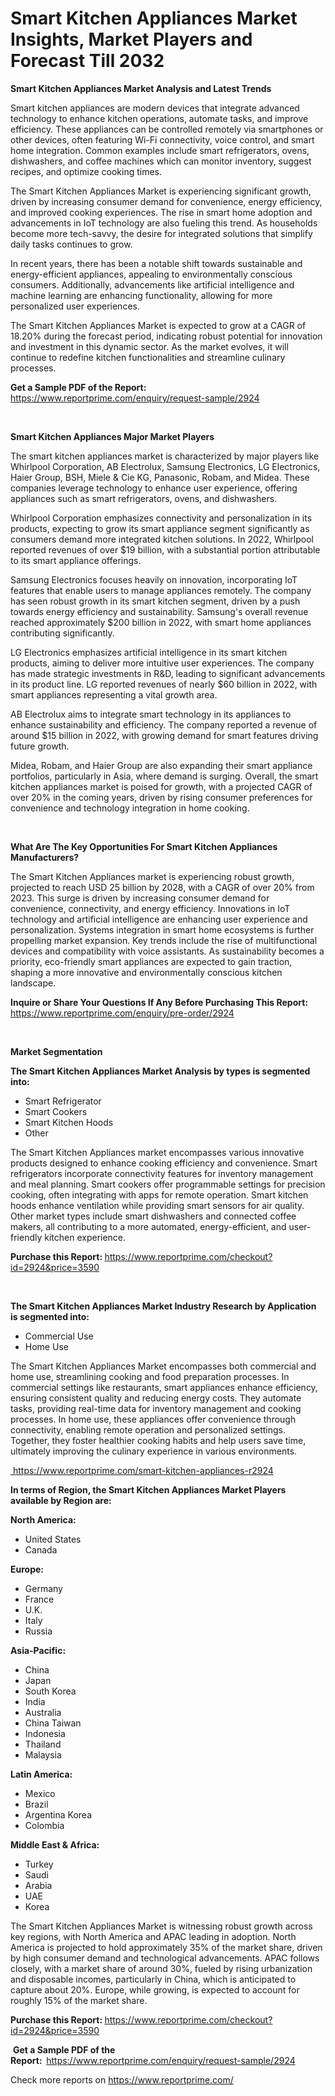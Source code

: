 <p><h1>Smart Kitchen Appliances Market Insights, Market Players and Forecast Till 2032</h1></p><p><strong>Smart Kitchen Appliances Market Analysis and Latest Trends</strong></p>
<p><p>Smart kitchen appliances are modern devices that integrate advanced technology to enhance kitchen operations, automate tasks, and improve efficiency. These appliances can be controlled remotely via smartphones or other devices, often featuring Wi-Fi connectivity, voice control, and smart home integration. Common examples include smart refrigerators, ovens, dishwashers, and coffee machines which can monitor inventory, suggest recipes, and optimize cooking times.</p><p>The Smart Kitchen Appliances Market is experiencing significant growth, driven by increasing consumer demand for convenience, energy efficiency, and improved cooking experiences. The rise in smart home adoption and advancements in IoT technology are also fueling this trend. As households become more tech-savvy, the desire for integrated solutions that simplify daily tasks continues to grow.</p><p>In recent years, there has been a notable shift towards sustainable and energy-efficient appliances, appealing to environmentally conscious consumers. Additionally, advancements like artificial intelligence and machine learning are enhancing functionality, allowing for more personalized user experiences.</p><p>The Smart Kitchen Appliances Market is expected to grow at a CAGR of 18.20% during the forecast period, indicating robust potential for innovation and investment in this dynamic sector. As the market evolves, it will continue to redefine kitchen functionalities and streamline culinary processes.</p></p>
<p><strong>Get a Sample PDF of the Report:&nbsp;</strong> <a href="https://www.reportprime.com/enquiry/request-sample/2924?utm_campaign=3568&utm_medium=2&utm_source=Github&utm_content=ia&utm_term=18032025&utm_id=smart-kitchen-appliances">https://www.reportprime.com/enquiry/request-sample/2924</a></p>
<p>&nbsp;</p>
<p><strong>Smart Kitchen Appliances Major Market Players</strong></p>
<p><p>The smart kitchen appliances market is characterized by major players like Whirlpool Corporation, AB Electrolux, Samsung Electronics, LG Electronics, Haier Group, BSH, Miele & Cie KG, Panasonic, Robam, and Midea. These companies leverage technology to enhance user experience, offering appliances such as smart refrigerators, ovens, and dishwashers.</p><p>Whirlpool Corporation emphasizes connectivity and personalization in its products, expecting to grow its smart appliance segment significantly as consumers demand more integrated kitchen solutions. In 2022, Whirlpool reported revenues of over $19 billion, with a substantial portion attributable to its smart appliance offerings.</p><p>Samsung Electronics focuses heavily on innovation, incorporating IoT features that enable users to manage appliances remotely. The company has seen robust growth in its smart kitchen segment, driven by a push towards energy efficiency and sustainability. Samsung's overall revenue reached approximately $200 billion in 2022, with smart home appliances contributing significantly.</p><p>LG Electronics emphasizes artificial intelligence in its smart kitchen products, aiming to deliver more intuitive user experiences. The company has made strategic investments in R&D, leading to significant advancements in its product line. LG reported revenues of nearly $60 billion in 2022, with smart appliances representing a vital growth area.</p><p>AB Electrolux aims to integrate smart technology in its appliances to enhance sustainability and efficiency. The company reported a revenue of around $15 billion in 2022, with growing demand for smart features driving future growth.</p><p>Midea, Robam, and Haier Group are also expanding their smart appliance portfolios, particularly in Asia, where demand is surging. Overall, the smart kitchen appliances market is poised for growth, with a projected CAGR of over 20% in the coming years, driven by rising consumer preferences for convenience and technology integration in home cooking.</p></p>
<p>&nbsp;</p>
<p><strong>What Are The Key Opportunities For Smart Kitchen Appliances Manufacturers?</strong></p>
<p><p>The Smart Kitchen Appliances market is experiencing robust growth, projected to reach USD 25 billion by 2028, with a CAGR of over 20% from 2023. This surge is driven by increasing consumer demand for convenience, connectivity, and energy efficiency. Innovations in IoT technology and artificial intelligence are enhancing user experience and personalization. Systems integration in smart home ecosystems is further propelling market expansion. Key trends include the rise of multifunctional devices and compatibility with voice assistants. As sustainability becomes a priority, eco-friendly smart appliances are expected to gain traction, shaping a more innovative and environmentally conscious kitchen landscape.</p></p>
<p><strong>Inquire or Share Your Questions If Any Before Purchasing This Report:</strong> <a href="https://www.reportprime.com/enquiry/pre-order/2924?utm_campaign=3568&utm_medium=2&utm_source=Github&utm_content=ia&utm_term=18032025&utm_id=smart-kitchen-appliances">https://www.reportprime.com/enquiry/pre-order/2924</a></p>
<p>&nbsp;</p>
<p><strong>Market Segmentation</strong></p>
<p><strong>The Smart Kitchen Appliances Market Analysis by types is segmented into:</strong></p>
<p><ul><li>Smart Refrigerator</li><li>Smart Cookers</li><li>Smart Kitchen Hoods</li><li>Other</li></ul></p>
<p><p>The Smart Kitchen Appliances market encompasses various innovative products designed to enhance cooking efficiency and convenience. Smart refrigerators incorporate connectivity features for inventory management and meal planning. Smart cookers offer programmable settings for precision cooking, often integrating with apps for remote operation. Smart kitchen hoods enhance ventilation while providing smart sensors for air quality. Other market types include smart dishwashers and connected coffee makers, all contributing to a more automated, energy-efficient, and user-friendly kitchen experience.</p></p>
<p><strong>Purchase this Report:&nbsp;</strong><a href="https://www.reportprime.com/checkout?id=2924&price=3590&utm_campaign=3568&utm_medium=2&utm_source=Github&utm_content=ia&utm_term=18032025&utm_id=smart-kitchen-appliances">https://www.reportprime.com/checkout?id=2924&price=3590</a></p>
<p>&nbsp;</p>
<p><strong>The Smart Kitchen Appliances Market Industry Research by Application is segmented into:</strong></p>
<p><ul><li>Commercial Use</li><li>Home Use</li></ul></p>
<p><p>The Smart Kitchen Appliances Market encompasses both commercial and home use, streamlining cooking and food preparation processes. In commercial settings like restaurants, smart appliances enhance efficiency, ensuring consistent quality and reducing energy costs. They automate tasks, providing real-time data for inventory management and cooking processes. In home use, these appliances offer convenience through connectivity, enabling remote operation and personalized settings. Together, they foster healthier cooking habits and help users save time, ultimately improving the culinary experience in various environments.</p></p>
<p><a href="https://www.reportprime.com/smart-kitchen-appliances-r2924?utm_campaign=3568&utm_medium=2&utm_source=Github&utm_content=ia&utm_term=18032025&utm_id=smart-kitchen-appliances">&nbsp;https://www.reportprime.com/smart-kitchen-appliances-r2924</a></p>
<p><strong>In terms of Region, the Smart Kitchen Appliances Market Players available by Region are:</strong></p>
<p>
    <p> <strong> North America: </strong>
        <ul>
            <li>United States</li>
            <li>Canada</li>
        </ul>
        </p> 
    <p> <strong> Europe: </strong>
        <ul>
            <li>Germany</li>
            <li>France</li>
            <li>U.K.</li>
            <li>Italy</li>
            <li>Russia</li>
        </ul>
        </p> 
    <p> <strong> Asia-Pacific: </strong>
        <ul>
            <li>China</li>
            <li>Japan</li>
            <li>South Korea</li>
            <li>India</li>
            <li>Australia</li>
            <li>China Taiwan</li>
            <li>Indonesia</li>
            <li>Thailand</li>
            <li>Malaysia</li>
        </ul>
        </p> 
    <p> <strong> Latin America: </strong>
        <ul>
            <li>Mexico</li>
            <li>Brazil</li>
            <li>Argentina Korea</li>
            <li>Colombia</li>
        </ul>
        </p> 
    <p> <strong> Middle East & Africa: </strong>
        <ul>
            <li>Turkey</li>
            <li>Saudi</li>
            <li>Arabia</li>
            <li>UAE</li>
            <li>Korea</li>
        </ul>
    </p>
    </p>
<p><p>The Smart Kitchen Appliances Market is witnessing robust growth across key regions, with North America and APAC leading in adoption. North America is projected to hold approximately 35% of the market share, driven by high consumer demand and technological advancements. APAC follows closely, with a market share of around 30%, fueled by rising urbanization and disposable incomes, particularly in China, which is anticipated to capture about 20%. Europe, while growing, is expected to account for roughly 15% of the market share.</p></p>
<p><strong>Purchase this Report: </strong><a href="https://www.reportprime.com/checkout?id=2924&price=3590&utm_campaign=3568&utm_medium=2&utm_source=Github&utm_content=ia&utm_term=18032025&utm_id=smart-kitchen-appliances">https://www.reportprime.com/checkout?id=2924&price=3590</a></p>
<p>&nbsp;<strong>Get a Sample PDF of the Report:&nbsp;&nbsp;</strong><a href="https://www.reportprime.com/enquiry/request-sample/2924?utm_campaign=3568&utm_medium=2&utm_source=Github&utm_content=ia&utm_term=18032025&utm_id=smart-kitchen-appliances">https://www.reportprime.com/enquiry/request-sample/2924</a></p>
<p><strong></strong></p>
<p>Check more reports on <a href="https://www.reportprime.com/?utm_campaign=3568&utm_medium=2&utm_source=Github&utm_content=ia&utm_term=18032025&utm_id=smart-kitchen-appliances">https://www.reportprime.com/</a></p>